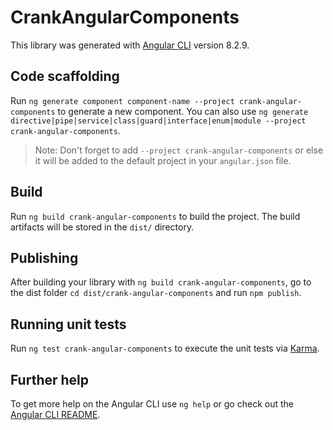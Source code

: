 # CrankAngularComponents

This library was generated with [Angular CLI](https://github.com/angular/angular-cli) version 8.2.9.

## Code scaffolding

Run `ng generate component component-name --project crank-angular-components` to generate a new component. You can also use `ng generate directive|pipe|service|class|guard|interface|enum|module --project crank-angular-components`.
> Note: Don't forget to add `--project crank-angular-components` or else it will be added to the default project in your `angular.json` file. 

## Build

Run `ng build crank-angular-components` to build the project. The build artifacts will be stored in the `dist/` directory.

## Publishing

After building your library with `ng build crank-angular-components`, go to the dist folder `cd dist/crank-angular-components` and run `npm publish`.

## Running unit tests

Run `ng test crank-angular-components` to execute the unit tests via [Karma](https://karma-runner.github.io).

## Further help

To get more help on the Angular CLI use `ng help` or go check out the [Angular CLI README](https://github.com/angular/angular-cli/blob/master/README.md).
